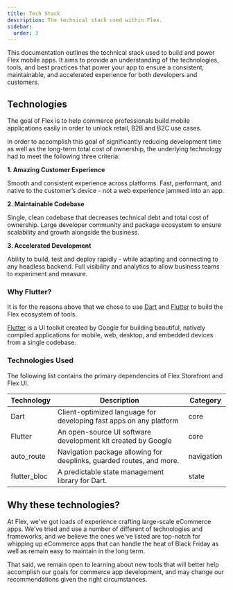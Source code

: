 ```yaml
---
title: Tech Stack
description: The technical stack used within Flex.
sidebar:
  order: 3
---
```


This documentation outlines the technical stack used to build and power Flex mobile apps. It aims to provide an understanding of the technologies, tools, and best practices that power your app to ensure a consistent, maintainable, and accelerated experience for both developers and customers.

## Technologies

The goal of Flex is to help commerce professionals build mobile applications easily in order to unlock retail, B2B and B2C use cases.

In order to accomplish this goal of significantly reducing development time as well as the long-term total cost of ownership, the underlying technology had to meet the following three criteria:

**1. Amazing Customer Experience**

Smooth and consistent experience across platforms. Fast, performant, and native to the customer’s device - not a web experience jammed into an app.

**2. Maintainable Codebase**

Single, clean codebase that decreases technical debt and total cost of ownership. Large developer community and package ecosystem to ensure scalability and growth alongside the business.

**3. Accelerated Development**

Ability to build, test and deploy rapidly - while adapting and connecting to any headless backend. Full visibility and analytics to allow business teams to experiment and measure.

### Why Flutter?

It is for the reasons above that we chose to use [Dart](https://dart.dev/) and [Flutter](https://flutter.dev/) to build the Flex ecosystem of tools.

[Flutter](https://flutter.dev/) is a UI toolkit created by Google for building beautiful, natively compiled applications for mobile, web, desktop, and embedded devices from a single codebase.

### Technologies Used

The following list contains the primary dependencies of Flex Storefront and Flex UI.

| Technology | Description | Category
| ----------- | ----------- | ----------- |
| Dart | Client-optimized language for developing fast apps on any platform | core |
| Flutter | An open-source UI software development kit created by Google | core |
| auto_route | Navigation package allowing for deeplinks, guarded routes, and more. | navigation |
| flutter_bloc | A predictable state management library for Dart. | state |

## Why these technologies?

At Flex, we've got loads of experience crafting large-scale eCommerce apps. We've tried and use a number of different of technologies and frameworks, and we believe the ones we've listed are top-notch for whipping up eCommerce apps that can handle the heat of Black Friday as well as remain easy to maintain in the long term.

That said, we remain open to learning about new tools that will better help accomplish our goals for commerce app development, and may change our recommendations given the right circumstances.
